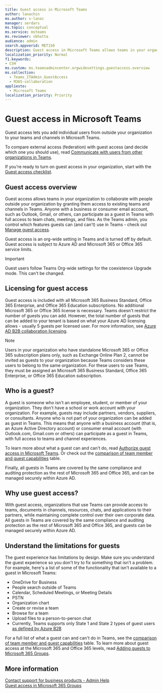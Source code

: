 ```yaml
---
title: Guest access in Microsoft Teams
author: lanachin
ms.author: v-lanac
manager: serdars
ms.topic: conceptual
ms.service: msteams
ms.reviewer: sbhatta
audience: admin
search.appverid: MET150
description: Guest access in Microsoft Teams allows teams in your organization to collaborate with people outside your organization by granting them access to teams and channels.
localization_priority: Normal
f1.keywords:
- CSH
ms.custom: ms.teamsadmincenter.orgwidesettings.guestaccess.overview
ms.collection: 
  - Teams_ITAdmin_GuestAccess
  - M365-collaboration
appliesto: 
  - Microsoft Teams
localization_priority: Priority
---
```


Guest access in Microsoft Teams
======================================

Guest access lets you add individual users from outside your organization to your teams and channels in Microsoft Teams. 

To compare external access (federation) with guest access (and decide which one you should use), read [Communicate with users from other organizations in Teams](communicate-with-users-from-other-organizations.md).

If you're ready to turn on guest access in your organization, start with the [Guest access checklist](guest-access-checklist.md).

## Guest access overview

Guest access allows teams in your organization to collaborate with people outside your organization by granting them access to existing teams and channels in Teams. Anyone with a business or consumer email account, such as Outlook, Gmail, or others, can participate as a guest in Teams with full access to team chats, meetings, and files. As the Teams admin, you control which features guests can (and can't) use in Teams - check out [Manage guest access](manage-guests.md).

Guest access is an org-wide setting in Teams and is turned off by default. Guest access is subject to Azure AD and Microsoft 365 or Office 365 service limits.


> [!IMPORTANT]
> Guest users follow Teams Org-wide settings for the coexistence Upgrade mode. This can't be changed.

## Licensing for guest access

Guest access is included with all Microsoft 365 Business Standard, Office 365 Enterprise, and Office 365 Education subscriptions. No additional Microsoft 365 or Office 365 license is necessary. Teams doesn't restrict the number of guests you can add. However, the total number of guests that can be added to your tenant is based on what your Azure AD licensing allows - usually 5 guests per licensed user. For more information, see [Azure AD B2B collaboration licensing](https://docs.microsoft.com/azure/active-directory/b2b/licensing-guidance).


> [!NOTE]
> Users in your organization who have standalone Microsoft 365 or Office 365 subscription plans only, such as Exchange Online Plan 2, cannot be invited as guests to your organization because Teams considers these users to belong to the same organization. For these users to use Teams, they must be assigned an Microsoft 365 Business Standard, Office 365 Enterprise, or Office 365 Education subscription. 

## Who is a guest?

A guest is someone who isn't an employee, student, or member of your organization. They don't have a school or work account with your organization. For example, guests may include partners, vendors, suppliers, or consultants. Anyone who is not part of your organization can be added as guest in Teams. This means that anyone with a business account (that is, an Azure Active Directory account) or consumer email account (with Outlook.com, Gmail.com or others) can participate as a guest in Teams, with full access to teams and channel experiences.

To learn more about what a guest can and can't do, read [Authorize guest access in Microsoft Teams](teams-dependencies.md). Or check out the [comparison of team member and guest capabilities](guest-experience.md#comparison-of-team-member-and-guest-capabilities) table. 

Finally, all guests in Teams are covered by the same compliance and auditing protection as the rest of Microsoft 365 and Office 365, and can be managed securely within Azure AD.

## Why use guest access?

With guest access, organizations that use Teams can provide access to teams, documents in channels, resources, chats, and applications to their partners, while maintaining complete control over their own corporate data. All guests in Teams are covered by the same compliance and auditing protection as the rest of Microsoft 365 and Office 365, and guests can be managed securely within Azure AD.  

## Understand the limitations for guests

The guest experience has limitations by design. Make sure you understand the guest experience so you don't try to fix something that isn't a problem. For example, here's a list of some of the functionality that isn't available to a guest in Microsoft Teams:

- OneDrive for Business
- People search outside of Teams
- Calendar, Scheduled Meetings, or Meeting Details
- PSTN
- Organization chart
- Create or revise a team
- Browse for a team
- Upload files to a person-to-person chat
- Currently, Teams supports only State 1 and State 2 types of guest users [as defined by Azure B2B](https://docs.microsoft.com/azure/active-directory/b2b/user-properties)

For a full list of what a guest can and can't do in Teams, see the [comparison of team member and guest capabilities](guest-experience.md#comparison-of-team-member-and-guest-capabilities) table. To learn more about guest access at the Microsoft 365 and Office 365 levels, read [Adding guests to Microsoft 365 Groups](https://support.office.com/article/guest-access-in-office-365-groups-bfc7a840-868f-4fd6-a390-f347bf51aff6).


## More information

[Contact support for business products - Admin Help](https://docs.microsoft.com/office365/admin/contact-support-for-business-products?toc=/microsoftteams/toc.json&bc=/microsoftteams/breadcrumb/toc.json)  
[Guest access in Microsoft 365 Groups](https://support.office.com/article/guest-access-in-office-365-groups-bfc7a840-868f-4fd6-a390-f347bf51aff6?ui=en-US&rs=en-US&ad=US#bkmk_usepowershell&PickTab=FAQ) 
  
